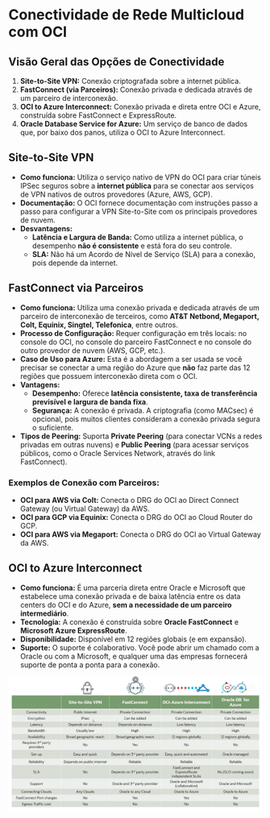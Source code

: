 # Conectividade de Rede Multicloud com OCI

## Visão Geral das Opções de Conectividade

1.  **Site-to-Site VPN:** Conexão criptografada sobre a internet pública.
2.  **FastConnect (via Parceiros):** Conexão privada e dedicada através de um parceiro de interconexão.
3.  **OCI to Azure Interconnect:** Conexão privada e direta entre OCI e Azure, construída sobre FastConnect e ExpressRoute.
4.  **Oracle Database Service for Azure:** Um serviço de banco de dados que, por baixo dos panos, utiliza o OCI to Azure Interconnect.

## Site-to-Site VPN

* **Como funciona:** Utiliza o serviço nativo de VPN do OCI para criar túneis IPSec seguros sobre a **internet pública** para se conectar aos serviços de VPN nativos de outros provedores (Azure, AWS, GCP).
* **Documentação:** O OCI fornece documentação com instruções passo a passo para configurar a VPN Site-to-Site com os principais provedores de nuvem.
* **Desvantagens:**
    * **Latência e Largura de Banda:** Como utiliza a internet pública, o desempenho **não é consistente** e está fora do seu controle.
    * **SLA:** Não há um Acordo de Nível de Serviço (SLA) para a conexão, pois depende da internet.

## FastConnect via Parceiros

* **Como funciona:** Utiliza uma conexão privada e dedicada através de um parceiro de interconexão de terceiros, como **AT&T Netbond, Megaport, Colt, Equinix, Singtel, Telefonica**, entre outros.
* **Processo de Configuração:** Requer configuração em três locais: no console do OCI, no console do parceiro FastConnect e no console do outro provedor de nuvem (AWS, GCP, etc.).
* **Caso de Uso para Azure:** Esta é a abordagem a ser usada se você precisar se conectar a uma região do Azure que **não** faz parte das 12 regiões que possuem interconexão direta com o OCI.
* **Vantagens:**
    * **Desempenho:** Oferece **latência consistente, taxa de transferência previsível e largura de banda fixa**.
    * **Segurança:** A conexão é privada. A criptografia (como MACsec) é opcional, pois muitos clientes consideram a conexão privada segura o suficiente.
* **Tipos de Peering:** Suporta **Private Peering** (para conectar VCNs a redes privadas em outras nuvens) e **Public Peering** (para acessar serviços públicos, como o Oracle Services Network, através do link FastConnect).

### Exemplos de Conexão com Parceiros:
* **OCI para AWS via Colt:** Conecta o DRG do OCI ao Direct Connect Gateway (ou Virtual Gateway) da AWS.
* **OCI para GCP via Equinix:** Conecta o DRG do OCI ao Cloud Router do GCP.
* **OCI para AWS via Megaport:** Conecta o DRG do OCI ao Virtual Gateway da AWS.

## OCI to Azure Interconnect

* **Como funciona:** É uma parceria direta entre Oracle e Microsoft que estabelece uma conexão privada e de baixa latência entre os data centers do OCI e do Azure, **sem a necessidade de um parceiro intermediário**.
* **Tecnologia:** A conexão é construída sobre **Oracle FastConnect** e **Microsoft Azure ExpressRoute**.
* **Disponibilidade:** Disponível em 12 regiões globais (e em expansão).
* **Suporte:** O suporte é colaborativo. Você pode abrir um chamado com a Oracle ou com a Microsoft, e qualquer uma das empresas fornecerá suporte de ponta a ponta para a conexão.

![alt text](images/image9.png)
